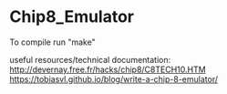 # Chip8_Emulator
To compile run "make"

useful resources/technical documentation:
http://devernay.free.fr/hacks/chip8/C8TECH10.HTM
https://tobiasvl.github.io/blog/write-a-chip-8-emulator/
